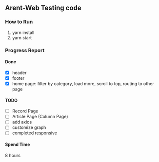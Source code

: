 ## Arent-Web Testing code

### How to Run

1. yarn install
2. yarn start

### Progress Report

#### Done

- [x] header
- [x] footer
- [x] home page: filter by category, load more, scroll to top, routing to other page

#### TODO

- [ ] Record Page
- [ ] Article Page (Column Page)
- [ ] add axios
- [ ] customize graph
- [ ] completed responsive

#### Spend Time

8 hours
